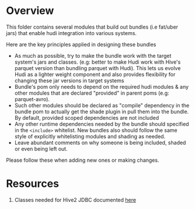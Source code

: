 <!--
 Licensed to the Apache Software Foundation (ASF) under one or more
 contributor license agreements.  See the NOTICE file distributed with
 this work for additional information regarding copyright ownership.
 The ASF licenses this file to You under the Apache License, Version 2.0
 (the "License"); you may not use this file except in compliance with
 the License.  You may obtain a copy of the License at

    http://www.apache.org/licenses/LICENSE-2.0

 Unless required by applicable law or agreed to in writing, software
 distributed under the License is distributed on an "AS IS" BASIS,
 WITHOUT WARRANTIES OR CONDITIONS OF ANY KIND, either express or implied.
 See the License for the specific language governing permissions and
 limitations under the License.
-->


# Overview

This folder contains several modules that build out bundles (i.e fat/uber jars) that enable hudi integration into various systems.

Here are the key principles applied in designing these bundles

 - As much as possible, try to make the bundle work with the target system's jars and classes. (e.g: better to make Hudi work with Hive's parquet version than bundling parquet with Hudi). This lets us evolve Hudi as a lighter weight component and also provides flexibility for changing these jar versions in target systems
 - Bundle's pom only needs to depend on the required hudi modules & any other modules that are declared "provided" in parent poms (e.g: parquet-avro). 
 - Such other modules should be declared as "compile" dependency in the bundle pom to actually get the shade plugin in pull them into the bundle. By default, provided scoped dependencies are not included
 - Any other runtime dependencies needed by the bundle should specified in the `<include>` whitelist. New bundles also should follow the same style of explicitly whitelisting modules and shading as needed.
 - Leave abundant comments on why someone is being included, shaded or even being left out.

Please follow these when adding new ones or making changes.

# Resources 

 1. Classes needed for Hive2 JDBC documented [here](https://cwiki.apache.org/confluence/display/Hive/HiveServer2+Clients#HiveServer2Clients-RunningtheJDBCSampleCode)
 
